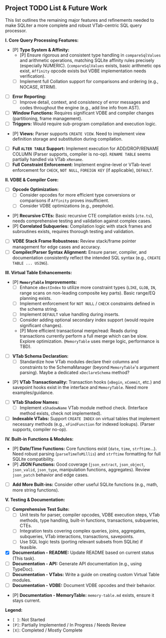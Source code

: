 ## Project TODO List & Future Work

This list outlines the remaining major features and refinements needed to make SQLiter a more complete and robust VTab-centric SQL query processor.

**I. Core Query Processing Features:**

*   [P] **Type System & Affinity:**
    *   [P] Ensure rigorous and consistent type handling in `compareSqlValues` and arithmetic operations, matching SQLite affinity rules precisely (especially NUMERIC). (`compareSqlValues` exists, basic arithmetic ops exist, `Affinity` opcode exists but VDBE implementation needs verification).
    *   [ ] Implement full Collation support for comparisons and ordering (e.g., NOCASE, RTRIM).
*   [ ] **Error Reporting:**
    *   [ ] Improve detail, context, and consistency of error messages and codes throughout the engine (e.g., add line info from AST).
*   [ ] **Window Functions:** Requires significant VDBE and compiler changes (partitioning, frame management).
*   [ ] **Triggers:** Would require sub-program compilation and execution logic.
*   [P] **Views:** Parser supports `CREATE VIEW`. Need to implement view definition storage and substitution during compilation.
*   [ ] **Full `ALTER TABLE` Support:** Implement execution for ADD/DROP/RENAME COLUMN (Parser supports, compiler is no-op). `RENAME TABLE` seems partially handled via VTab `xRename`.
*   [ ] **Full Constraint Enforcement:** Implement engine-level or VTab-level enforcement for `CHECK`, `NOT NULL`, `FOREIGN KEY` (if applicable), `DEFAULT`.

**II. VDBE & Compiler Core:**

*   [ ] **Opcode Optimization:**
    *   [ ] Consider opcodes for more efficient type conversions or comparisons if `Affinity` proves insufficient.
    *   [ ] Consider VDBE optimizations (e.g., peephole).
*   [P] **Recursive CTEs:** Basic recursive CTE compilation exists (`cte.ts`), needs comprehensive testing and validation against complex cases.
*   [P] **Correlated Subqueries:** Compilation logic with stack frames and subroutines exists, requires thorough testing and validation.
*   [ ] **VDBE Stack Frame Robustness:** Review stack/frame pointer management for edge cases and accuracy.
*   [ ] **Compiler/Parser Syntax Alignment:** Ensure parser, compiler, and documentation consistently reflect the intended SQL syntax (e.g., `CREATE TABLE ... USING`).

**III. Virtual Table Enhancements:**

*   [P] **`MemoryTable` Improvements:**
    *   [ ] Enhance `xBestIndex` to utilize more constraint types (`LIKE`, `GLOB`, `IN`, range scans on non-leading composite key parts). Basic range/EQ planning exists.
    *   [ ] Implement enforcement for `NOT NULL` / `CHECK` constraints defined in the schema string.
    *   [ ] Implement `DEFAULT` value handling during inserts.
    *   [ ] Consider adding optional secondary index support (would require significant changes).
    *   [P] More efficient transactional merge/read: Reads during transactions currently perform a full merge which can be slow. Explore optimization. (`MemoryTable` uses merge logic, performance is TBD).
*   [ ] **VTab Schema Declaration:**
    *   [ ] Standardize how VTab modules declare their columns and constraints to the SchemaManager (beyond `MemoryTable`'s argument parsing). Maybe a dedicated `xDeclareSchema` method?
*   [P] **VTab Transactionality:** Transaction hooks (`xBegin`, `xCommit`, etc.) and savepoint hooks exist in the interface and `MemoryTable`. Need more examples/guidance.
*   [ ] **VTab Shadow Names:**
    *   [ ] Implement `xShadowName` VTab module method check. (Interface method exists, check not implemented).
*   [ ] **Indexable VTabs:** Support `CREATE INDEX` on virtual tables that implement necessary methods (e.g., `xFindFunction` for indexed lookups). (Parser supports, compiler no-op).

**IV. Built-in Functions & Modules:**

*   [P] **Date/Time Functions:** Core functions exist (`date`, `time`, `strftime`...). Need robust parsing (`parseTimeToMillis`) and `strftime` formatting for full SQLite compatibility.
*   [P] **JSON Functions:** Good coverage (`json_extract`, `json_object`, `json_valid`, `json_type`, manipulation functions, aggregates). Review `json_patch` behavior and edge cases.
*   [ ] **Add More Built-ins:** Consider other useful SQLite functions (e.g., math, more string functions).

**V. Testing & Documentation:**

*   [ ] **Comprehensive Test Suite:**
    *   [ ] Unit tests for parser, compiler opcodes, VDBE execution steps, VTab methods, type handling, built-in functions, transactions, subqueries, CTEs.
    *   [ ] Integration tests covering complex queries, joins, aggregates, subqueries, VTab interactions, transactions, savepoints.
    *   [ ] Use SQL logic tests (porting relevant subsets from SQLite) if feasible.
*   [X] **Documentation - README:** Update README based on current status (This task).
*   [ ] **Documentation - API:** Generate API documentation (e.g., using TypeDoc).
*   [ ] **Documentation - VTabs:** Write a guide on creating custom Virtual Table modules.
*   [ ] **Documentation - VDBE:** Document VDBE opcodes and their behavior.
*   [P] **Documentation - MemoryTable:** `memory-table.md` exists, ensure it stays current.

**Legend:**
*   `[ ]`: Not Started
*   `[P]`: Partially Implemented / In Progress / Needs Review
*   `[X]`: Completed / Mostly Complete
